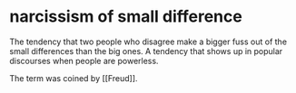 # narcissism of small difference

The tendency that two people who disagree make a bigger fuss out of the small differences than the big ones. A tendency that shows up in popular discourses when people are powerless.

The term was coined by [[Freud]].

